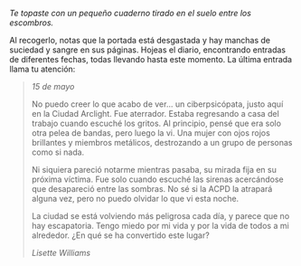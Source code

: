 _Te topaste con un pequeño cuaderno tirado en el suelo entre los escombros._

Al recogerlo, notas que la portada está desgastada y hay manchas de suciedad y sangre en sus páginas. Hojeas el diario, encontrando entradas de diferentes fechas, todas llevando hasta este momento. La última entrada llama tu atención:

> _15 de mayo_
>
> No puedo creer lo que acabo de ver... un ciberpsicópata, justo aquí en la Ciudad Arclight. Fue aterrador. Estaba regresando a casa del trabajo cuando escuché los gritos. Al principio, pensé que era solo otra pelea de bandas, pero luego la vi. Una mujer con ojos rojos brillantes y miembros metálicos, destrozando a un grupo de personas como si nada.
>
> Ni siquiera pareció notarme mientras pasaba, su mirada fija en su próxima víctima. Fue solo cuando escuché las sirenas acercándose que desapareció entre las sombras. No sé si la ACPD la atrapará alguna vez, pero no puedo olvidar lo que vi esta noche.
>
> La ciudad se está volviendo más peligrosa cada día, y parece que no hay escapatoria. Tengo miedo por mi vida y por la vida de todos a mi alrededor. ¿En qué se ha convertido este lugar?
>
> _Lisette Williams_
